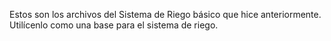 Estos son los archivos del Sistema de Riego básico que hice anteriormente. Utilícenlo como una base para el sistema de riego.
